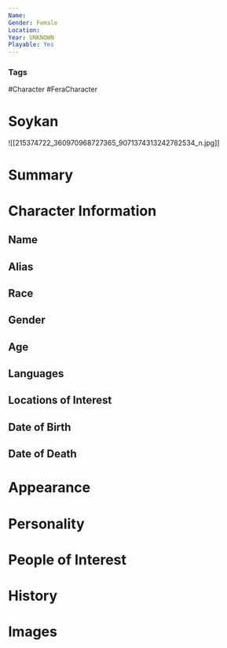 ```yaml
---
Name: 
Gender: Female
Location: 
Year: UNKNOWN
Playable: Yes
---
```


### Tags
#Character #FeraCharacter 

# Soykan
![[215374722_360970968727365_9071374313242782534_n.jpg]]

# Summary


# Character Information

## Name

## Alias

## Race

## Gender

## Age

## Languages

## Locations of Interest

## Date of Birth

## Date of Death

# Appearance

# Personality

# People of Interest

# History

# Images
